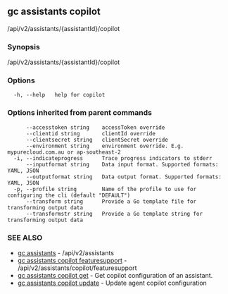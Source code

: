 ## gc assistants copilot

/api/v2/assistants/{assistantId}/copilot

### Synopsis

/api/v2/assistants/{assistantId}/copilot

### Options

```
  -h, --help   help for copilot
```

### Options inherited from parent commands

```
      --accesstoken string    accessToken override
      --clientid string       clientId override
      --clientsecret string   clientSecret override
      --environment string    environment override. E.g. mypurecloud.com.au or ap-southeast-2
  -i, --indicateprogress      Trace progress indicators to stderr
      --inputformat string    Data input format. Supported formats: YAML, JSON
      --outputformat string   Data output format. Supported formats: YAML, JSON
  -p, --profile string        Name of the profile to use for configuring the cli (default "DEFAULT")
      --transform string      Provide a Go template file for transforming output data
      --transformstr string   Provide a Go template string for transforming output data
```

### SEE ALSO

* [gc assistants](gc_assistants.html)	 - /api/v2/assistants
* [gc assistants copilot featuresupport](gc_assistants_copilot_featuresupport.html)	 - /api/v2/assistants/copilot/featuresupport
* [gc assistants copilot get](gc_assistants_copilot_get.html)	 - Get copilot configuration of an assistant.
* [gc assistants copilot update](gc_assistants_copilot_update.html)	 - Update agent copilot configuration


